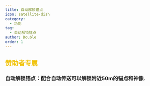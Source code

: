 ```yaml
---
title: 自动解锁锚点
icon: satellite-dish
category:
  - 功能
tag:
  - 自动解锁锚点
author: Double
order: 1
---
```


##  <span style="color:#f1c40f;">赞助者专属</span>
### 自动解锁锚点：配合自动传送可以解锁附近50m的锚点和神像.